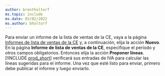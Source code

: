 ```yaml
---
author: brentholtorf
ms.topic: include
ms.date: 03/02/2022
ms.author: bholtorf
---
```


Para enviar un informe de la lista de ventas de la CE, vaya a la página [Informes de lista de ventas de la CE](https://businesscentral.dynamics.com?page=321) y, a continuación, elija la acción **Nuevo**. En la página **Informe de lista de ventas de la CE**, especifique el período y otros campos obligatorios. Entonces elija la acción **Proponer líneas**. [!INCLUDE [prod_short](../includes/prod_short.md)] verificará sus entradas de IVA para calcular las líneas sugeridas para el informe. Una vez que esté listo para enviar, primero debe publicar el informe y luego enviarlo.
